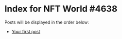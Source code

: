 # Index for NFT World #4638
Posts will be displayed in the order below:

- [Your first post](./001-first.md)

